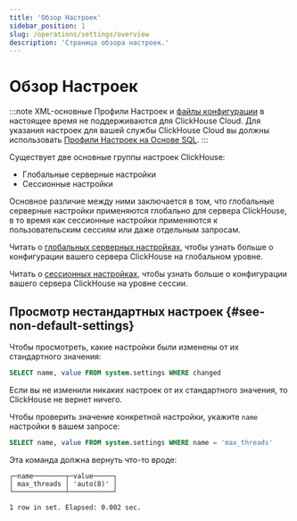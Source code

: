 ```yaml
---
title: 'Обзор Настроек'
sidebar_position: 1
slug: /operations/settings/overview
description: 'Страница обзора настроек.'
---
```



# Обзор Настроек

:::note
XML-основные Профили Настроек и [файлы конфигурации](/operations/configuration-files) в настоящее время не поддерживаются для ClickHouse Cloud. Для указания настроек для вашей службы ClickHouse Cloud вы должны использовать [Профили Настроек на Основе SQL](/operations/access-rights#settings-profiles-management).
:::

Существует две основные группы настроек ClickHouse:

- Глобальные серверные настройки
- Сессионные настройки

Основное различие между ними заключается в том, что глобальные серверные настройки применяются глобально для сервера ClickHouse, в то время как сессионные настройки применяются к пользовательским сессиям или даже отдельным запросам.

Читать о [глобальных серверных настройках](/operations/server-configuration-parameters/settings.md), чтобы узнать больше о конфигурации вашего сервера ClickHouse на глобальном уровне.

Читать о [сессионных настройках](/operations/settings/settings-query-level.md), чтобы узнать больше о конфигурации вашего сервера ClickHouse на уровне сессии.

## Просмотр нестандартных настроек {#see-non-default-settings}

Чтобы просмотреть, какие настройки были изменены от их стандартного значения:

```sql
SELECT name, value FROM system.settings WHERE changed
```

Если вы не изменили никаких настроек от их стандартного значения, то ClickHouse не вернет ничего.

Чтобы проверить значение конкретной настройки, укажите `name` настройки в вашем запросе:

```sql
SELECT name, value FROM system.settings WHERE name = 'max_threads'
```

Эта команда должна вернуть что-то вроде:

```response
┌─name────────┬─value─────┐
│ max_threads │ 'auto(8)' │
└─────────────┴───────────┘

1 row in set. Elapsed: 0.002 sec.
```
